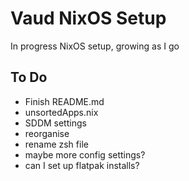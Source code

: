 # Vaud NixOS Setup

In progress NixOS setup, growing as I go

## To Do

- Finish README.md
- unsortedApps.nix
- SDDM settings
- reorganise
- rename zsh file
- maybe more config settings?
- can I set up flatpak installs?